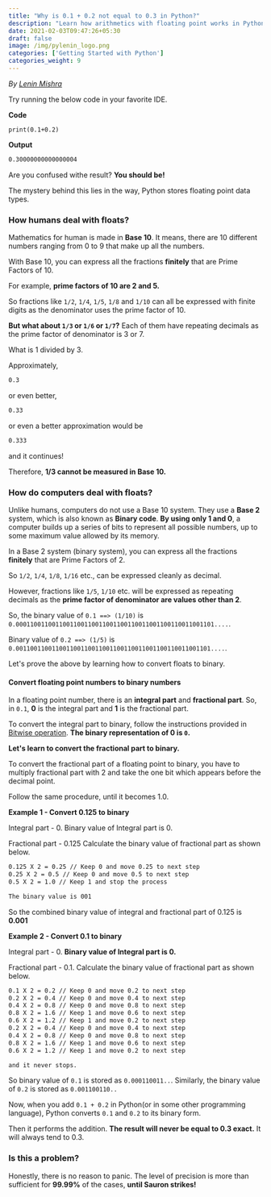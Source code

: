 ```yaml
---
title: "Why is 0.1 + 0.2 not equal to 0.3 in Python?"
description: "Learn how arithmetics with floating point works in Python and how Python stores floating point numbers."
date: 2021-02-03T09:47:26+05:30
draft: false
image: /img/pylenin_logo.png
categories: ['Getting Started with Python']
categories_weight: 9
---
```

<div class="sharethis-inline-follow-buttons"></div>

*By [Lenin Mishra](https://www.pylenin.com/authors/#lenin-mishra)*

Try running the below code in your favorite IDE.

**Code**

```python3
print(0.1+0.2)
```

**Output**

```bash
0.30000000000000004
```

Are you confused withe result? **You should be!**

The mystery behind this lies in the way, Python stores floating point data types.

### How humans deal with floats?

Mathematics for human is made in **Base 10**. 
It means, there are 10 different numbers ranging from 0 to 9 
that make up all the numbers.

With Base 10, you can express all the fractions **finitely** that are Prime Factors of 10.

For example, **prime factors of 10 are 2 and 5.**

So fractions like `1/2`, `1/4`, `1/5`, `1/8` and `1/10` can all be expressed with finite digits as the denominator uses the prime factor of 10.

<script async src="https://pagead2.googlesyndication.com/pagead/js/adsbygoogle.js"></script>
<!-- Horizontal display ad Pylenin -->
<ins class="adsbygoogle"
     style="display:block"
     data-ad-client="ca-pub-6088392832221933"
     data-ad-slot="8875064651"
     data-ad-format="auto"
     data-full-width-responsive="true"></ins>
<script>
     (adsbygoogle = window.adsbygoogle || []).push({});
</script>

**But what about `1/3` or `1/6` or `1/7`?** 
Each of them have repeating decimals as the prime factor of denominator is 3 or 7.

What is 1 divided by 3.

Approximately,
```bash
0.3
```

or even better,
```bash
0.33
```

or even a better approximation would be 
```bash
0.333
```

and it continues!

Therefore, **1/3 cannot be measured in Base 10.**

<script async src="https://pagead2.googlesyndication.com/pagead/js/adsbygoogle.js"></script>
<!-- Horizontal display ad Pylenin -->
<ins class="adsbygoogle"
     style="display:block"
     data-ad-client="ca-pub-6088392832221933"
     data-ad-slot="8875064651"
     data-ad-format="auto"
     data-full-width-responsive="true"></ins>
<script>
     (adsbygoogle = window.adsbygoogle || []).push({});
</script>

### How do computers deal with floats?

Unlike humans, computers do not use a Base 10 system. 
They use a **Base 2** system, which is also known as **Binary code**. 
**By using only 1 and 0**, a computer builds up a series of bits to 
represent all possible numbers, up to some maximum value allowed by its memory.

In a Base 2 system (binary system), 
you can express all the fractions **finitely** that are Prime Factors of 2.

So `1/2`, `1/4`, `1/8`, `1/16` etc., can be expressed cleanly as decimal.

However, fractions like `1/5`, `1/10` etc. will be expressed as repeating decimals as the **prime factor of denominator are values other than 2**. 

So, the binary value of `0.1 ==> (1/10)` is `0.0001100110011001100110011001100110011001100110011001101....`.

Binary value of `0.2 ==> (1/5)` is `0.001100110011001100110011001100110011001100110011001101....`.

Let's prove the above by learning how to convert floats to binary.

<script async src="https://pagead2.googlesyndication.com/pagead/js/adsbygoogle.js"></script>
<!-- Horizontal display ad Pylenin -->
<ins class="adsbygoogle"
     style="display:block"
     data-ad-client="ca-pub-6088392832221933"
     data-ad-slot="8875064651"
     data-ad-format="auto"
     data-full-width-responsive="true"></ins>
<script>
     (adsbygoogle = window.adsbygoogle || []).push({});
</script>

#### Convert floating point numbers to binary numbers

In a floating point number, there is an **integral part** and **fractional part**. So, in `0.1`, **0** is the integral part and **1** is the fractional part.

To convert the integral part to binary, follow the instructions provided in [Bitwise operation](https://www.pylenin.com/blogs/python-assignment-operators/#what-are-bitwise-operators). **The binary representation of 0 is `0`.**

<script async src="https://pagead2.googlesyndication.com/pagead/js/adsbygoogle.js"></script>
<!-- Horizontal display ad Pylenin -->
<ins class="adsbygoogle"
     style="display:block"
     data-ad-client="ca-pub-6088392832221933"
     data-ad-slot="8875064651"
     data-ad-format="auto"
     data-full-width-responsive="true"></ins>
<script>
     (adsbygoogle = window.adsbygoogle || []).push({});
</script>

**Let's learn to convert the fractional part to binary.**

To convert the fractional part of a floating point to binary, 
you have to multiply fractional part with 2 
and take the one bit which appears before the decimal point.

Follow the same procedure, until it becomes 1.0.

**Example 1 - Convert 0.125 to binary**

Integral part - 0.
Binary value of Integral part is 0.

Fractional part - 0.125
Calculate the binary value of fractional part as shown below.

```bash
0.125 X 2 = 0.25 // Keep 0 and move 0.25 to next step
0.25 X 2 = 0.5 // Keep 0 and move 0.5 to next step
0.5 X 2 = 1.0 // Keep 1 and stop the process

The binary value is 001
```

So the combined binary value of integral and fractional part of 0.125 is **0.001**

<script async src="https://pagead2.googlesyndication.com/pagead/js/adsbygoogle.js"></script>
<!-- Horizontal display ad Pylenin -->
<ins class="adsbygoogle"
     style="display:block"
     data-ad-client="ca-pub-6088392832221933"
     data-ad-slot="8875064651"
     data-ad-format="auto"
     data-full-width-responsive="true"></ins>
<script>
     (adsbygoogle = window.adsbygoogle || []).push({});
</script>

**Example 2 - Convert 0.1 to binary**

Integral part - 0.
**Binary value of Integral part is 0.**

Fractional part - 0.1.
Calculate the binary value of fractional part as shown below.

```bash
0.1 X 2 = 0.2 // Keep 0 and move 0.2 to next step
0.2 X 2 = 0.4 // Keep 0 and move 0.4 to next step
0.4 X 2 = 0.8 // Keep 0 and move 0.8 to next step
0.8 X 2 = 1.6 // Keep 1 and move 0.6 to next step
0.6 X 2 = 1.2 // Keep 1 and move 0.2 to next step
0.2 X 2 = 0.4 // Keep 0 and move 0.4 to next step
0.4 X 2 = 0.8 // Keep 0 and move 0.8 to next step
0.8 X 2 = 1.6 // Keep 1 and move 0.6 to next step
0.6 X 2 = 1.2 // Keep 1 and move 0.2 to next step

and it never stops.
```

So binary value of `0.1` is stored as `0.000110011..`. 
Similarly, the binary value of `0.2` is stored as `0.001100110..`

Now, when you add `0.1 + 0.2` in Python(or in some other programming language), Python converts `0.1` and `0.2` to its binary form.

Then it performs the addition. **The result will never be equal to 0.3 exact.** It will always tend to 0.3.

<script async src="https://pagead2.googlesyndication.com/pagead/js/adsbygoogle.js"></script>
<!-- Horizontal display ad Pylenin -->
<ins class="adsbygoogle"
     style="display:block"
     data-ad-client="ca-pub-6088392832221933"
     data-ad-slot="8875064651"
     data-ad-format="auto"
     data-full-width-responsive="true"></ins>
<script>
     (adsbygoogle = window.adsbygoogle || []).push({});
</script>

### Is this a problem?

Honestly, there is no reason to panic. 
The level of precision is more than sufficient for **99.99%** of the cases, **until Sauron strikes!**

